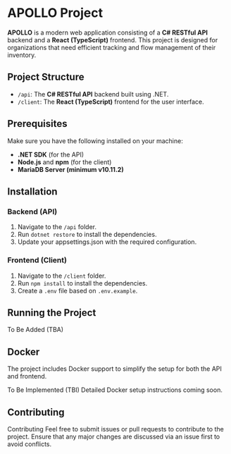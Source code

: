 # APOLLO Project

**APOLLO** is a modern web application consisting of a **C# RESTful API** backend and a **React (TypeScript)** frontend. This project is designed for organizations that need efficient tracking and flow management of their inventory.

## Project Structure

- `/api`: The **C# RESTful API** backend built using .NET.
- `/client`: The **React (TypeScript)** frontend for the user interface.

## Prerequisites

Make sure you have the following installed on your machine:

- **.NET SDK** (for the API)
- **Node.js** and **npm** (for the client)
- **MariaDB Server (minimum v10.11.2)**

## Installation

### Backend (API)
1. Navigate to the `/api` folder.
2. Run `dotnet restore` to install the dependencies.
3. Update your appsettings.json with the required configuration.

### Frontend (Client)
1. Navigate to the `/client` folder.
2. Run `npm install` to install the dependencies.
3. Create a `.env` file based on `.env.example`.

## Running the Project
To Be Added (TBA)

## Docker
The project includes Docker support to simplify the setup for both the API and frontend.

To Be Implemented (TBI)
Detailed Docker setup instructions coming soon.

## Contributing
Contributing
Feel free to submit issues or pull requests to contribute to the project. Ensure that any major changes are discussed via an issue first to avoid conflicts.
